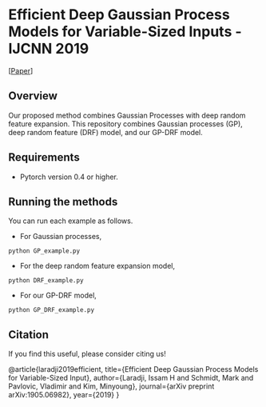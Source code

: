 # Efficient Deep Gaussian Process Models for Variable-Sized Inputs - IJCNN 2019  
[[Paper](https://arxiv.org/abs/1905.06982)]

## Overview
Our proposed method combines Gaussian Processes with deep random feature expansion. This repository combines Gaussian processes (GP), deep random feature (DRF) model, and our GP-DRF model.

## Requirements

- Pytorch version 0.4 or higher.

## Running the methods
You can run each example as follows.

- For Gaussian processes,
```
python GP_example.py
```

- For the deep random feature expansion model,
```
python DRF_example.py
```

- For our GP-DRF model,
```
python GP_DRF_example.py
```

## Citation
If you find this useful, please consider citing us!

@article{laradji2019efficient,
  title={Efficient Deep Gaussian Process Models for Variable-Sized Input},
  author={Laradji, Issam H and Schmidt, Mark and Pavlovic, Vladimir and Kim, Minyoung},
  journal={arXiv preprint arXiv:1905.06982},
  year={2019}
}
